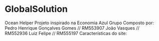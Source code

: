 # GlobalSolution
Ocean Helper
Projeto inspirado na Economia Azul
Grupo Composto por:
Pedro Henrique Gonçalves Gomes // RM553907
João Vasques // RM552936
Luiz Felipe // RM555197
Características do site:
